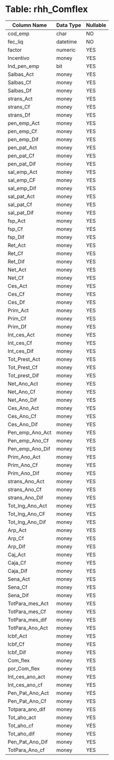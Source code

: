 # Table: rhh_Comflex

| Column Name | Data Type | Nullable |
|-------------|-----------|----------|
| cod_emp | char | NO |
| fec_liq | datetime | NO |
| factor | numeric | YES |
| Incentivo | money | YES |
| Ind_pen_emp | bit | YES |
| Salbas_Act | money | YES |
| Salbas_Cf | money | YES |
| Salbas_Df | money | YES |
| strans_Act | money | YES |
| strans_Cf | money | YES |
| strans_Df | money | YES |
| pen_emp_Act | money | YES |
| pen_emp_Cf | money | YES |
| pen_emp_Dif | money | YES |
| pen_pat_Act | money | YES |
| pen_pat_Cf | money | YES |
| pen_pat_Dif | money | YES |
| sal_emp_Act | money | YES |
| sal_emp_CF | money | YES |
| sal_emp_Dif | money | YES |
| sal_pat_Act | money | YES |
| sal_pat_Cf | money | YES |
| sal_pat_Dif | money | YES |
| fsp_Act | money | YES |
| fsp_Cf | money | YES |
| fsp_Dif | money | YES |
| Ret_Act | money | YES |
| Ret_Cf | money | YES |
| Ret_Dif | money | YES |
| Net_Act | money | YES |
| Net_Cf | money | YES |
| Ces_Act | money | YES |
| Ces_Cf | money | YES |
| Ces_Df | money | YES |
| Prim_Act | money | YES |
| Prim_Cf | money | YES |
| Prim_Df | money | YES |
| Int_ces_Act | money | YES |
| Int_ces_Cf | money | YES |
| Int_ces_Dif | money | YES |
| Tot_Prest_Act | money | YES |
| Tot_Prest_Cf | money | YES |
| Tot_prest_Dif | money | YES |
| Net_Ano_Act | money | YES |
| Net_Ano_Cf | money | YES |
| Net_Ano_Dif | money | YES |
| Ces_Ano_Act | money | YES |
| Ces_Ano_Cf | money | YES |
| Ces_Ano_Dif | money | YES |
| Pen_emp_Ano_Act | money | YES |
| Pen_emp_Ano_Cf | money | YES |
| Pen_emp_Ano_Dif | money | YES |
| Prim_Ano_Act | money | YES |
| Prim_Ano_Cf | money | YES |
| Prim_Ano_Dif | money | YES |
| strans_Ano_Act | money | YES |
| strans_Ano_Cf | money | YES |
| strans_Ano_Dif | money | YES |
| Tot_Ing_Ano_Act | money | YES |
| Tot_Ing_Ano_CF | money | YES |
| Tot_Ing_Ano_Dif | money | YES |
| Arp_Act | money | YES |
| Arp_Cf | money | YES |
| Arp_Dif | money | YES |
| Caj_Act | money | YES |
| Caja_Cf | money | YES |
| Caja_Dif | money | YES |
| Sena_Act | money | YES |
| Sena_Cf | money | YES |
| Sena_Dif | money | YES |
| TotPara_mes_Act | money | YES |
| TotPara_mes_Cf | money | YES |
| TotPara_mes_dif | money | YES |
| TotPara_Ano_Act | money | YES |
| Icbf_Act | money | YES |
| Icbf_Cf | money | YES |
| Icbf_Dif | money | YES |
| Com_flex | money | YES |
| por_Com_flex | money | YES |
| Int_ces_ano_act | money | YES |
| Int_ces_ano_cf | money | YES |
| Pen_Pat_Ano_Act | money | YES |
| Pen_Pat_Ano_Cf | money | YES |
| Totpara_ano_dif | money | YES |
| Tot_aho_act | money | YES |
| Tot_aho_cf | money | YES |
| Tot_aho_dif | money | YES |
| Pen_Pat_Ano_Dif | money | YES |
| TotPara_Ano_cf | money | YES |
